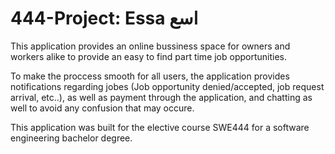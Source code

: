 # 444-Project: Essa اسع


This application provides an online bussiness space for owners and workers alike to provide an easy to find part time job opportunities.

To make the proccess smooth for all users, the application provides notifications regarding jobes (Job opportunity denied/accepted, job request arrival, etc..), as well as payment through the application, and chatting as well to avoid any confusion that may occure.

This application was built for the elective course SWE444 for a software engineering bachelor degree.
